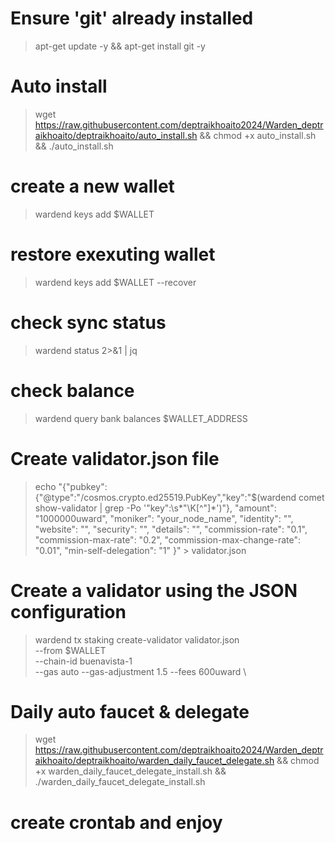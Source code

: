 # Ensure 'git' already installed
> apt-get update -y && apt-get install git -y
# Auto install
> wget https://raw.githubusercontent.com/deptraikhoaito2024/Warden_deptraikhoaito/deptraikhoaito/auto_install.sh && chmod +x auto_install.sh && ./auto_install.sh
# create a new wallet
> wardend keys add $WALLET

# restore exexuting wallet
> wardend keys add $WALLET --recover

# check sync status
> wardend status 2>&1 | jq 

# check balance
> wardend query bank balances $WALLET_ADDRESS 


# Create validator.json file

> echo "{\"pubkey\":{\"@type\":\"/cosmos.crypto.ed25519.PubKey\",\"key\":\"$(wardend comet show-validator | grep -Po '\"key\":\s*\"\K[^"]*')\"},
    \"amount\": \"1000000uward\",
    \"moniker\": \"your_node_name\",
    \"identity\": \"\",
    \"website\": \"\",
    \"security\": \"\",
    \"details\": \"\",
    \"commission-rate\": \"0.1\",
    \"commission-max-rate\": \"0.2\",
    \"commission-max-change-rate\": \"0.01\",
    \"min-self-delegation\": \"1\"
}" > validator.json

# Create a validator using the JSON configuration
> wardend tx staking create-validator validator.json \
    --from $WALLET \
    --chain-id buenavista-1 \
	--gas auto --gas-adjustment 1.5 --fees 600uward \
# Daily auto faucet & delegate
> wget https://raw.githubusercontent.com/deptraikhoaito2024/Warden_deptraikhoaito/deptraikhoaito/warden_daily_faucet_delegate.sh && chmod +x warden_daily_faucet_delegate_install.sh && ./warden_daily_faucet_delegate_install.sh
# create crontab and enjoy
